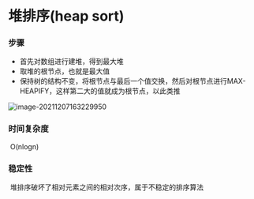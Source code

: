 # 堆排序(heap sort)

### 步骤

- 首先对数组进行建堆，得到最大堆
- 取堆的根节点，也就是最大值
- 保持树的结构不变，将根节点与最后一个值交换，然后对根节点进行MAX-HEAPIFY，这样第二大的值就成为根节点，以此类推

![image-20211207163229950](C:\Users\dell\AppData\Roaming\Typora\typora-user-images\image-20211207163229950.png)

### 时间复杂度

​	O(nlogn)

### 稳定性

​	堆排序破坏了相对元素之间的相对次序，属于不稳定的排序算法